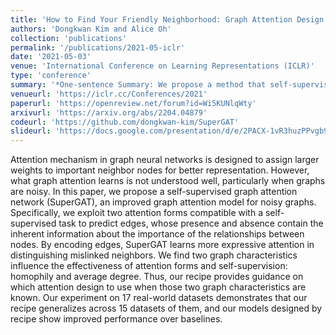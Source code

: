 ```yaml
---
title: 'How to Find Your Friendly Neighborhood: Graph Attention Design with Self-Supervision'
authors: 'Dongkwan Kim and Alice Oh'
collection: 'publications'
permalink: '/publications/2021-05-iclr'
date: '2021-05-03'
venue: 'International Conference on Learning Representations (ICLR)'
type: 'conference'
summary: '*One-sentence Summary: We propose a method that self-supervise graph attention through edges and it should be designed according to the average degree and homophily of graphs.*'
venueurl: 'https://iclr.cc/Conferences/2021'
paperurl: 'https://openreview.net/forum?id=Wi5KUNlqWty'
arxivurl: 'https://arxiv.org/abs/2204.04879'
codeurl: 'https://github.com/dongkwan-kim/SuperGAT'
slideurl: 'https://docs.google.com/presentation/d/e/2PACX-1vR3huzPPvgb9ERiXN8LtTR70FY2nhkIKS_pO4z0_flpMXUfbcY-gW4O6gCeDiY1FQ044UbJf69AF1cR/pub?slide=id.p'
---
```


Attention mechanism in graph neural networks is designed to assign larger weights to important neighbor nodes for better representation. However, what graph attention learns is not understood well, particularly when graphs are noisy. In this paper, we propose a self-supervised graph attention network (SuperGAT), an improved graph attention model for noisy graphs. Specifically, we exploit two attention forms compatible with a self-supervised task to predict edges, whose presence and absence contain the inherent information about the importance of the relationships between nodes. By encoding edges, SuperGAT learns more expressive attention in distinguishing mislinked neighbors. We find two graph characteristics influence the effectiveness of attention forms and self-supervision: homophily and average degree. Thus, our recipe provides guidance on which attention design to use when those two graph characteristics are known. Our experiment on 17 real-world datasets demonstrates that our recipe generalizes across 15 datasets of them, and our models designed by recipe show improved performance over baselines.